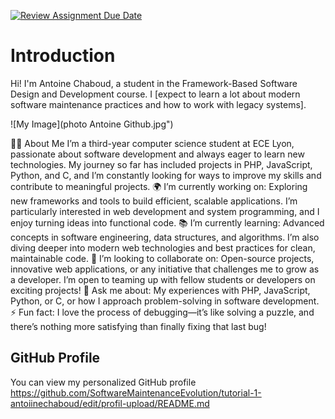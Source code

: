[![Review Assignment Due Date](https://classroom.github.com/assets/deadline-readme-button-22041afd0340ce965d47ae6ef1cefeee28c7c493a6346c4f15d667ab976d596c.svg)](https://classroom.github.com/a/LQr4ft17)
# Introduction
Hi! I'm Antoine Chaboud, a student in the Framework-Based Software Design and Development course. 
I [expect to learn a lot about modern software maintenance practices and how to work with legacy systems].

![My Image](photo Antoine Github.jpg")  <!-- Link to the uploaded image -->


👨‍💻 About Me
I’m a third-year computer science student at ECE Lyon, passionate about software development and always eager to learn new technologies. My journey so far has included projects in PHP, JavaScript, Python, and C, and I’m constantly looking for ways to improve my skills and contribute to meaningful projects.
🌍 I’m currently working on:
Exploring new frameworks and tools to build efficient, scalable applications. I’m particularly interested in web development and system programming, and I enjoy turning ideas into functional code.
📚 I’m currently learning:
Advanced concepts in software engineering, data structures, and algorithms. I’m also diving deeper into modern web technologies and best practices for clean, maintainable code.
🤝 I’m looking to collaborate on:
Open-source projects, innovative web applications, or any initiative that challenges me to grow as a developer. I’m open to teaming up with fellow students or developers on exciting projects!
💬 Ask me about:
My experiences with PHP, JavaScript, Python, or C, or how I approach problem-solving in software development.
⚡ Fun fact:
I love the process of debugging—it’s like solving a puzzle, and there’s nothing more satisfying than finally fixing that last bug!

## GitHub Profile

You can view my personalized GitHub profile https://github.com/SoftwareMaintenanceEvolution/tutorial-1-antoiinechaboud/edit/profil-upload/README.md

